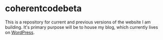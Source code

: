 # coherentcodebeta

This is a repository for current and previous versions of the website I am building. It's primary purpose will be to house my blog, which currently lives on <a href="http://www.coherentcode.wordpress.com" title="coherent code blog on wordpress" target="_blank">WordPress</a>.
